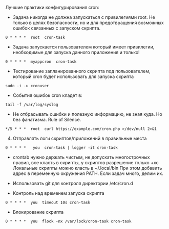 Лучшие практики конфигурирования cron:

- Задача никогда не должна запускаться с привилегиями root. Не только в целях безопасности, но и для предотвращения возможных ошибок связанных с запуском скрипта.
```
0 * * * *  root  cron-task
```

- Задача запускается пользователем который имеет привилегии, необходимые для запуска данного приложения и только!
```
0 * * * *  myappcron  cron-task
```

- Тестирование запланированного скрипта под пользователем, который cron будет использовать для запуска скрипта


```
sudo -i -u cronuser
```

- Cобытия ошибок cron кладет в:
```
tail -f /var/log/syslog
```

- Не отбрасывать ошибки и полезную информацию, не зная куда. Но без фанатизма. Rule of Silence.

```
*/5 * * *  root  curl https://example.com/cron.php >/dev/null 2>&1
```

4. Отправлять логи скриптов/приложений в правильные места

```
0 * * * *   you  cron-task | logger -it cron-task
```

- crontab нужно держать чистым, не допускать многострочных правил, все класть в скрипты, у скриптов разрешение только +xc 
Локальные скрипты можно класть в ~/.local/bin
При этом добавить адрес в переменную окружения PATH. Если задач много, делим их.


- Использовать git для контроля директории /etc/cron.d

- Контроль над временем запуска скрипта
```
0 * * * *  you  timeout 10s cron-task
```

- Блокирование скрипта
```
0 * * * *  you  flock -nx /var/lock/cron-task cron-task
```